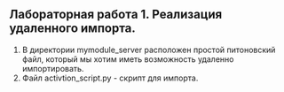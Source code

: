 ## Лабораторная работа 1. Реализация удаленного импорта.

1) В директории mymodule_server расположен простой питоновский файл, который мы хотим иметь возможность удаленно импортировать.
2) Файл activtion_script.py - скрипт для импорта.
 